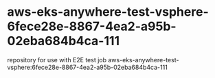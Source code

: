 # aws-eks-anywhere-test-vsphere-6fece28e-8867-4ea2-a95b-02eba684b4ca-111
repository for use with E2E test job aws-eks-anywhere-test-vsphere:6fece28e-8867-4ea2-a95b-02eba684b4ca-111
